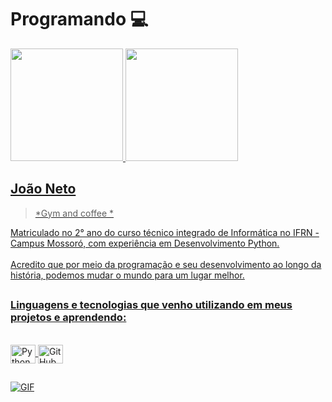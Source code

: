 # Programando 💻

<div align="left">
  <a href="https://github.com/JaoNeto26">
  <img height="180em" src="https://github-readme-stats.vercel.app/api/top-langs/?username=JaoNeto26&layout=compact&langs_count=7&theme=dracula%22/%3E)"/>
  <img height="180em" src="https://github-readme-stats.vercel.app/api?username=JaoNeto26&show_icons=true&theme=dracula&include_all_commits=true&count_private=true%22/%3E)"/>
</div>
 
 ## João Neto
 
 > *Gym and coffee *

 Matriculado no 2° ano do curso técnico integrado de Informática no IFRN - Campus Mossoró, com experiência em Desenvolvimento Python.<br> <br>Acredito que por meio da programação e seu desenvolvimento ao longo da história, podemos mudar o mundo para um lugar melhor. 
<br>
 
 ##

### Linguagens e tecnologias que venho utilizando em meus projetos e aprendendo:
<div style="display: inline_block"><br>
  <img align="center" alt="Python" height="30" width="40" src="https://cdn.jsdelivr.net/gh/devicons/devicon/icons/python/python-original-wordmark.svg">
  <img align="center" alt="GitHub" height="30" width="40" src="https://cdn.jsdelivr.net/gh/devicons/devicon/icons/github/github-original-wordmark.svg">
</div>
  
  ##
<img align="center" alt="GIF" src="https://media.giphy.com/media/Yfl7CS7vQqnebA69aH/giphy.gif"/>
